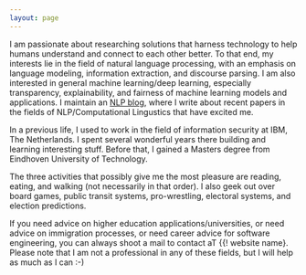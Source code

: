 ```yaml
---
layout: page
---
```


I am passionate about researching solutions that harness technology to help humans understand and connect to each other better. To that end, my interests lie in the field of natural language processing, with an emphasis on language modeling, information extraction, and discourse parsing. I am also interested in general machine learning/deep learning, especially transparency, explainability, and fairness of machine learning models and applications. I maintain an [NLP blog](https://www.piesauce.com/nlpblog/), where I write about recent papers in the fields of NLP/Computational Lingustics that have excited me.

In a previous life, I used to work in the field of information security at IBM, The Netherlands. I spent several wonderful years there building and learning interesting stuff. Before that, I gained a Masters degree from Eindhoven University of Technology.

The three activities that possibly give me the most pleasure are reading, eating, and walking (not necessarily in that order). I also geek out over board games, public transit systems, pro-wrestling, electoral systems, and election predictions.

If you need advice on higher education applications/universities, or need advice on immigration processes, or need career advice for software engineering, you can always shoot a mail to contact aT {{! website name}. Please note that I am not a professional in any of these fields, but I will help as much as I can :-)







